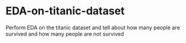 # EDA-on-titanic-dataset
Perform EDA on the titanic dataset and tell about how many people are survived and how many people are not survived
